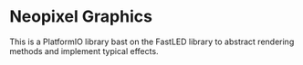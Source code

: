 # Neopixel Graphics
This is a PlatformIO library bast on the FastLED library to abstract rendering methods and implement typical effects.
